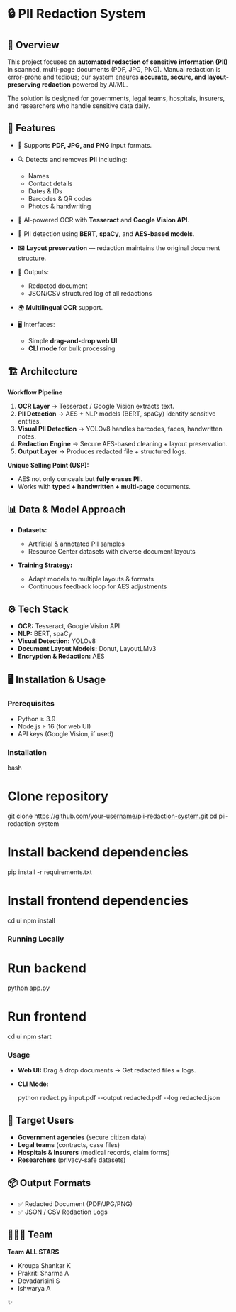# 🔒 PII Redaction System

## 📌 Overview

This project focuses on **automated redaction of sensitive information (PII)** in scanned, multi-page documents (PDF, JPG, PNG). Manual redaction is error-prone and tedious; our system ensures **accurate, secure, and layout-preserving redaction** powered by AI/ML.

The solution is designed for governments, legal teams, hospitals, insurers, and researchers who handle sensitive data daily.


## 🚀 Features

* 📄 Supports **PDF, JPG, and PNG** input formats.
* 🔍 Detects and removes **PII** including:

  * Names
  * Contact details
  * Dates & IDs
  * Barcodes & QR codes
  * Photos & handwriting
* 🤖 AI-powered OCR with **Tesseract** and **Google Vision API**.
* 🧠 PII detection using **BERT**, **spaCy**, and **AES-based models**.
* 🖼️ **Layout preservation** — redaction maintains the original document structure.
* 📝 Outputs:

  * Redacted document
  * JSON/CSV structured log of all redactions
* 🌍 **Multilingual OCR** support.
* 🖥️ Interfaces:

  * Simple **drag-and-drop web UI**
  * **CLI mode** for bulk processing


## 🏗️ Architecture

**Workflow Pipeline**

1. **OCR Layer** → Tesseract / Google Vision extracts text.
2. **PII Detection** → AES + NLP models (BERT, spaCy) identify sensitive entities.
3. **Visual PII Detection** → YOLOv8 handles barcodes, faces, handwritten notes.
4. **Redaction Engine** → Secure AES-based cleaning + layout preservation.
5. **Output Layer** → Produces redacted file + structured logs.

**Unique Selling Point (USP):**

* AES not only conceals but **fully erases PII**.
* Works with **typed + handwritten + multi-page** documents.


## 📊 Data & Model Approach

* **Datasets:**

  * Artificial & annotated PII samples
  * Resource Center datasets with diverse document layouts
* **Training Strategy:**

  * Adapt models to multiple layouts & formats
  * Continuous feedback loop for AES adjustments


## ⚙️ Tech Stack

* **OCR:** Tesseract, Google Vision API
* **NLP:** BERT, spaCy
* **Visual Detection:** YOLOv8
* **Document Layout Models:** Donut, LayoutLMv3
* **Encryption & Redaction:** AES


## 🖥️ Installation & Usage

### Prerequisites

* Python ≥ 3.9
* Node.js ≥ 16 (for web UI)
* API keys (Google Vision, if used)

### Installation

bash
# Clone repository
git clone https://github.com/your-username/pii-redaction-system.git
cd pii-redaction-system

# Install backend dependencies
pip install -r requirements.txt

# Install frontend dependencies
cd ui
npm install


### Running Locally


# Run backend
python app.py

# Run frontend
cd ui
npm start

### Usage

* **Web UI:** Drag & drop documents → Get redacted files + logs.
* **CLI Mode:**

  
  python redact.py input.pdf --output redacted.pdf --log redacted.json
  
## 🎯 Target Users

* **Government agencies** (secure citizen data)
* **Legal teams** (contracts, case files)
* **Hospitals & Insurers** (medical records, claim forms)
* **Researchers** (privacy-safe datasets)


## 📦 Output Formats

* ✅ Redacted Document (PDF/JPG/PNG)
* ✅ JSON / CSV Redaction Logs


## 🧑‍🤝‍🧑 Team

**Team ALL STARS**

* Kroupa Shankar K
* Prakriti Sharma A
* Devadarisini S
* Ishwarya A
  
✨ 
